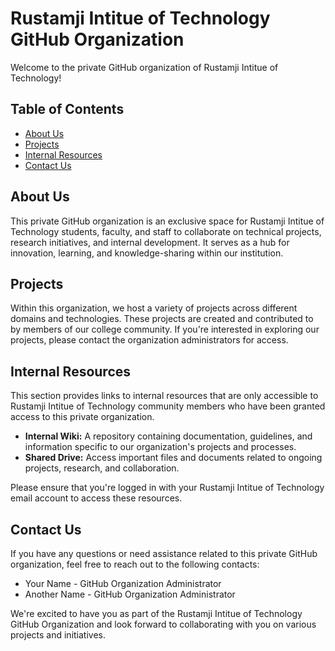 
# Rustamji Intitue of Technology GitHub Organization

Welcome to the private GitHub organization of Rustamji Intitue of Technology!

## Table of Contents

- [About Us](#about-us)
- [Projects](#projects)
- [Internal Resources](#internal-resources)
- [Contact Us](#contact-us)

## About Us

This private GitHub organization is an exclusive space for Rustamji Intitue of Technology students, faculty, and staff to collaborate on technical projects, research initiatives, and internal development. It serves as a hub for innovation, learning, and knowledge-sharing within our institution.

## Projects

Within this organization, we host a variety of projects across different domains and technologies. These projects are created and contributed to by members of our college community. If you're interested in exploring our projects, please contact the organization administrators for access.

## Internal Resources

This section provides links to internal resources that are only accessible to Rustamji Intitue of Technology community members who have been granted access to this private organization.

- **Internal Wiki:** A repository containing documentation, guidelines, and information specific to our organization's projects and processes.
- **Shared Drive:** Access important files and documents related to ongoing projects, research, and collaboration.

Please ensure that you're logged in with your Rustamji Intitue of Technology email account to access these resources.

## Contact Us

If you have any questions or need assistance related to this private GitHub organization, feel free to reach out to the following contacts:

- Your Name - GitHub Organization Administrator
- Another Name - GitHub Organization Administrator

We're excited to have you as part of the Rustamji Intitue of Technology GitHub Organization and look forward to collaborating with you on various projects and initiatives.
